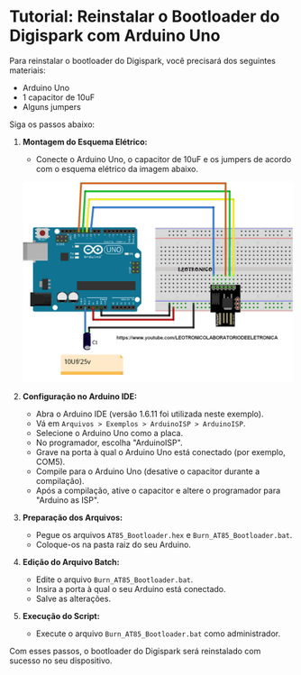 # Tutorial: Reinstalar o Bootloader do Digispark com Arduino Uno

Para reinstalar o bootloader do Digispark, você precisará dos seguintes materiais:

- Arduino Uno
- 1 capacitor de 10uF
- Alguns jumpers

Siga os passos abaixo:

1. **Montagem do Esquema Elétrico:**
   - Conecte o Arduino Uno, o capacitor de 10uF e os jumpers de acordo com o esquema elétrico da imagem abaixo.
     <p align="center">
    <img src="/images/ESQUEMA_BOOTLOADER_DIGISPARK.png" width="580" />

2. **Configuração no Arduino IDE:**
   - Abra o Arduino IDE (versão 1.6.11 foi utilizada neste exemplo).
   - Vá em `Arquivos > Exemplos > ArduinoISP > ArduinoISP`.
   - Selecione o Arduino Uno como a placa.
   - No programador, escolha "ArduinoISP".
   - Grave na porta à qual o Arduino Uno está conectado (por exemplo, COM5).
   - Compile para o Arduino Uno (desative o capacitor durante a compilação).
   - Após a compilação, ative o capacitor e altere o programador para "Arduino as ISP".

3. **Preparação dos Arquivos:**
   - Pegue os arquivos `AT85_Bootloader.hex` e `Burn_AT85_Bootloader.bat`.
   - Coloque-os na pasta raiz do seu Arduino.

4. **Edição do Arquivo Batch:**
   - Edite o arquivo `Burn_AT85_Bootloader.bat`.
   - Insira a porta à qual o seu Arduino está conectado.
   - Salve as alterações.

5. **Execução do Script:**
   - Execute o arquivo `Burn_AT85_Bootloader.bat` como administrador.

Com esses passos, o bootloader do Digispark será reinstalado com sucesso no seu dispositivo.
